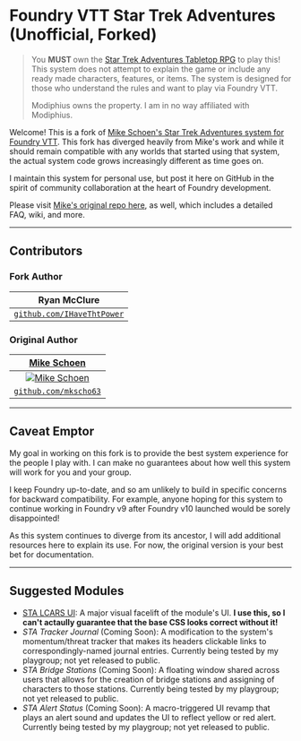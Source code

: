 # Foundry VTT Star Trek Adventures (Unofficial, Forked)

> You <b> MUST </b> own the <a href="https://www.modiphius.net/collections/star-trek-adventures/products/star-trek-adventures-core-rulebook-pdf">Star Trek Adventures Tabletop RPG</a> to play this! This system does not attempt to explain the game or include any ready made characters, features, or items. The system is designed for those who understand the rules and want to play via Foundry VTT.
> 
> Modiphius owns the property. I am in no way affiliated with Modiphius.

Welcome! This is a fork of [Mike Schoen's Star Trek Adventures system for Foundry VTT](https://github.com/mkscho63/sta). This fork has diverged heavily from Mike's work and while it should remain compatible with any worlds that started using that system, the actual system code grows increasingly different as time goes on.

I maintain this system for personal use, but post it here on GitHub in the spirit of community collaboration at the heart of Foundry development.

Please visit [Mike's original repo here](https://github.com/mkscho63/sta), as well, which includes a detailed FAQ, wiki, and more. 

---

## Contributors
### Fork Author
| **Ryan McClure** |
| :---:|
| <a href="https://github.com/IHaveThatPower" target="_blank">`github.com/IHaveThtPower`</a> |

### Original Author
| <a href="https://www.mikeschoen.net" target="_blank">**Mike Schoen**</a> |
| :---: |
| [![Mike Schoen](https://avatars1.githubusercontent.com/u/9925376?s=50)](https://www.mikeschoen.net)    |
| <a href="https://github.com/mkscho63" target="_blank">`github.com/mkscho63`</a> |

---

## Caveat Emptor

My goal in working on this fork is to provide the best system experience for the people I play with. I can make no guarantees about how well this system will work for you and your group.

I keep Foundry up-to-date, and so am unlikely to build in specific concerns for backward compatibility. For example, anyone hoping for this system to continue working in Foundry v9 after Foundry v10 launched would be sorely disappointed!

As this system continues to diverge from its ancestor, I will add additional resources here to explain its use. For now, the original version is your best bet for documentation.

---

## Suggested Modules

* [STA LCARS UI](https://foundryvtt.com/packages/sta-lcars-ui): A major visual facelift of the module's UI. **I use this, so I can't actaully guarantee that the base CSS looks correct without it!**
* _STA Tracker Journal_ (Coming Soon): A modification to the system's momentum/threat tracker that makes its headers clickable links to correspondingly-named journal entries. Currently being tested by my playgroup; not yet released to public.
* _STA Bridge Stations_ (Coming Soon): A floating window shared across users that allows for the creation of bridge stations and assigning of characters to those stations. Currently being tested by my playgroup; not yet released to public.
* _STA Alert Status_ (Coming Soon): A macro-triggered UI revamp that plays an alert sound and updates the UI to reflect yellow or red alert. Currently being tested by my playgroup; not yet released to public.

